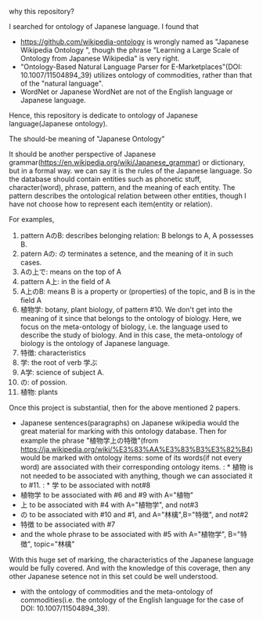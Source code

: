 
why this repository?

I searched for ontology of Japanese language. I found that
* https://github.com/wikipedia-ontology is wrongly named as "Japanese Wikipedia Ontology
", though the phrase "Learning a Large Scale of Ontology from Japanese Wikipedia" is very right.
* "Ontology-Based Natural Language Parser for E-Marketplaces"(DOI: 10.1007/11504894_39) utilizes ontology of commodities, rather than that of the "natural language".
* WordNet or Japanese WordNet are not of the English language or Japanese language.

Hence, this repository is dedicate to ontology of Japanese language(Japanese ontology).

The should-be meaning of "Japanese Ontology"

It should be another perspective of Japanese grammar(https://en.wikipedia.org/wiki/Japanese_grammar) or dictionary, but in a formal way.
we can say it is the rules of the Japanese language.
So the database should contain entities such as phonetic stuff, character(word), phrase, pattern, and the meaning of each entity.
The pattern describes the ontological relation between other entities, though I have not choose how to represent each item(entity or relation).

For examples, 
1. pattern AのB: describes belonging relation: B belongs to A, A possesses B.
2. patern Aの: の terminates a setence, and the meaning of it in such cases.
3. Aの上で: means on the top of A
4. pattern A上: in the field of A
5. A上のB: means B is a property or (properties) of the topic, and B is in the field A
6. 植物学: botany, plant biology, of pattern #10. We don't get into the meaning of it since that belongs to the ontology of biology. Here, we focus on the meta-ontology of biology, i.e. the language used to describe the study of biology. And in this case, the meta-ontology of biology is the ontology of Japanese language.
7. 特徴: characteristics
8. 学: the root of verb 学ぶ
9. A学: science of subject A.
10. の: of possion.
11. 植物: plants

Once this project is substantial, then for the above mentioned 2 papers.
* Japanese sentences(paragraphs) on Japanese wikipedia would the great material for marking with this ontology database.
Then for example the phrase "植物学上の特徴"(from https://ja.wikipedia.org/wiki/%E3%83%AA%E3%83%B3%E3%82%B4) would be marked with ontology items:
some of its words(if not every word) are associated with their corresponding ontology items.
: * 植物 is not needed to be associated with anything, though we can associated it to #11.
: * 学 to be associated with not#8
* 植物学 to be associated with #6 and #9 with A="植物"
* 上  to be associated with #4 with A="植物学", and not#3
* の  to be associated with #10 and #1, and A="林檎",B="特徴", and not#2
* 特徴 to be associated with #7
* and the whole phrase to be associated with #5 with A="植物学", B="特徴", topic="林檎"

With this huge set of marking, the characteristics of the Japanese language would be fully covered. And with the knowledge of this coverage, then any other Japanese setence not in this set could be well understood.

* with the ontology of commodities and the meta-ontology of commodities(i.e. the ontology of the English language for the case of DOI: 10.1007/11504894_39).

